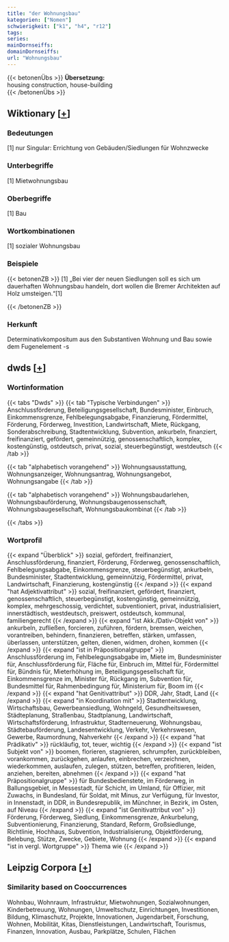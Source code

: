 ```yaml
---
title: "der Wohnungsbau"
kategorien: ["Nomen"]
schwierigkeit: ["k1", "h4", "r12"]
tags:
series:
mainDornseiffs:
domainDornseiffs:
url: "Wohnungsbau"
---
```


{{< betonenÜbs >}}
**Übersetzung:**  
housing construction, house-building  
{{< /betonenÜbs >}}

## Wiktionary [[+](https://de.wiktionary.org/wiki/Wohnungsbau)]

### Bedeutungen
[1] nur Singular: Errichtung von Gebäuden/Siedlungen für Wohnzwecke  

### Unterbegriffe
[1] Mietwohnungsbau  

### Oberbegriffe
[1] Bau  

### Wortkombinationen
[1] sozialer Wohnungsbau  

### Beispiele
{{< betonenZB >}}
[1] „Bei vier der neuen Siedlungen soll es sich um dauerhaften Wohnungsbau handeln, dort wollen die Bremer Architekten auf Holz umsteigen.“[1]  

{{< /betonenZB >}}
### Herkunft
Determinativkompositum aus den Substantiven Wohnung und Bau sowie dem Fugenelement -s  



## dwds [[+](https://www.dwds.de/wb/Wohnungsbau)]

### Wortinformation
{{< tabs "Dwds" >}}
{{< tab "Typische Verbindungen" >}}
Anschlussförderung, Beteiligungsgesellschaft, Bundesminister, Einbruch, Einkommensgrenze, Fehlbelegungsabgabe, Finanzierung, Fördermittel, Förderung, Förderweg, Investition, Landwirtschaft, Miete, Rückgang, Sonderabschreibung, Stadtentwicklung, Subvention, ankurbeln, finanziert, freifinanziert, gefördert, gemeinnützig, genossenschaftlich, komplex, kostengünstig, ostdeutsch, privat, sozial, steuerbegünstigt, westdeutsch
{{< /tab >}}

{{< tab "alphabetisch vorangehend" >}}
Wohnungsausstattung, Wohnungsanzeiger, Wohnungsantrag, Wohnungsangebot, Wohnungsangabe
{{< /tab >}}

{{< tab "alphabetisch vorangehend" >}}
Wohnungsbaudarlehen, Wohnungsbauförderung, Wohnungsbaugenossenschaft, Wohnungsbaugesellschaft, Wohnungsbaukombinat
{{< /tab >}}

{{< /tabs >}}

### Wortprofil
{{< expand "Überblick" >}} sozial, gefördert, freifinanziert, Anschlussförderung, finanziert, Förderung, Förderweg, genossenschaftlich, Fehlbelegungsabgabe, Einkommensgrenze, steuerbegünstigt, ankurbeln, Bundesminister, Stadtentwicklung, gemeinnützig, Fördermittel, privat, Landwirtschaft, Finanzierung, kostengünstig {{< /expand >}}
{{< expand "hat Adjektivattribut" >}} sozial, freifinanziert, gefördert, finanziert, genossenschaftlich, steuerbegünstigt, kostengünstig, gemeinnützig, komplex, mehrgeschossig, verdichtet, subventioniert, privat, industrialisiert, innerstädtisch, westdeutsch, preiswert, ostdeutsch, kommunal, familiengerecht {{< /expand >}}
{{< expand "ist Akk./Dativ-Objekt von" >}} ankurbeln, zufließen, forcieren, zuführen, fördern, bremsen, weichen, vorantreiben, behindern, finanzieren, betreffen, stärken, umfassen, überlassen, unterstützen, gelten, dienen, widmen, drohen, kommen {{< /expand >}}
{{< expand "ist in Präpositionalgruppe" >}} Anschlussförderung im, Fehlbelegungsabgabe im, Miete im, Bundesminister für, Anschlussförderung für, Fläche für, Einbruch im, Mittel für, Fördermittel für, Bündnis für, Mieterhöhung im, Beteiligungsgesellschaft für, Einkommensgrenze im, Minister für, Rückgang im, Subvention für, Bundesmittel für, Rahmenbedingung für, Ministerium für, Boom im {{< /expand >}}
{{< expand "hat Genitivattribut" >}} DDR, Jahr, Stadt, Land {{< /expand >}}
{{< expand "in Koordination mit" >}} Stadtentwicklung, Wirtschaftsbau, Gewerbeansiedlung, Wohngeld, Gesundheitswesen, Städteplanung, Straßenbau, Stadtplanung, Landwirtschaft, Wirtschaftsförderung, Infrastruktur, Stadterneuerung, Wohnungsbau, Städtebauförderung, Landesentwicklung, Verkehr, Verkehrswesen, Gewerbe, Raumordnung, Nahverkehr {{< /expand >}}
{{< expand "hat Prädikativ" >}} rückläufig, tot, teuer, wichtig {{< /expand >}}
{{< expand "ist Subjekt von" >}} boomen, florieren, stagnieren, schrumpfen, zurückbleiben, vorankommen, zurückgehen, anlaufen, einbrechen, verzeichnen, wiederkommen, auslaufen, zulegen, stützen, betreffen, profitieren, leiden, anziehen, bereiten, abnehmen {{< /expand >}}
{{< expand "hat Präpositionalgruppe" >}} für Bundesbedienstete, im Förderweg, in Ballungsgebiet, in Messestadt, für Schicht, im Umland, für Offizier, mit Zuwachs, in Bundesland, für Soldat, mit Minus, zur Verfügung, für Investor, in Innenstadt, in DDR, in Bundesrepublik, im Münchner, in Bezirk, im Osten, auf Niveau {{< /expand >}}
{{< expand "ist Genitivattribut von" >}} Förderung, Förderweg, Siedlung, Einkommensgrenze, Ankurbelung, Subventionierung, Finanzierung, Standard, Reform, Großsiedlunge, Richtlinie, Hochhaus, Subvention, Industrialisierung, Objektförderung, Belebung, Stütze, Zwecke, Gebiete, Wohnung {{< /expand >}}
{{< expand "ist in vergl. Wortgruppe" >}} Thema wie {{< /expand >}}

## Leipzig Corpora [[+](https://corpora.uni-leipzig.de/en/res?word=Wohnungsbau&corpusId=deu_newscrawl-public_2018)]


### Similarity based on Cooccurrences
Wohnbau, Wohnraum, Infrastruktur, Mietwohnungen, Sozialwohnungen, Kinderbetreuung, Wohnungen, Umweltschutz, Einrichtungen, Investitionen, Bildung, Klimaschutz, Projekte, Innovationen, Jugendarbeit, Forschung, Wohnen, Mobilität, Kitas, Dienstleistungen, Landwirtschaft, Tourismus, Finanzen, Innovation, Ausbau, Parkplätze, Schulen, Flächen

